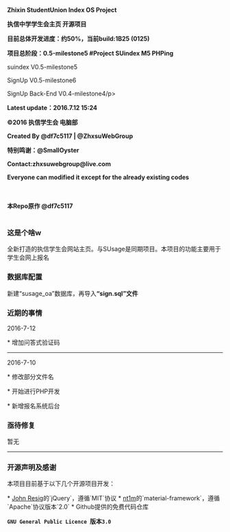 ﻿<b>Zhixin StudentUnion Index OS Project </b>

<b>执信中学学生会主页 开源项目 </b>

<b>目前总体开发进度：约50%，当前build:1B25 (0125)</b>

<b>项目总阶段：0.5-milestone5 #Project SUindex M5 PHPing</b>


<p>suindex V0.5-milestone5</p>
<p>SignUp V0.5-milestone6</p>
<p>SignUp Back-End V0.4-milestone4/p>
<p><b>Latest update：2016.7.12 15:24</b></p>
<b>©2016 执信学生会 电脑部</b>
<p>  </p>
<b>Created By @df7c5117 | @ZhxsuWebGroup</b>
<p>  </p>
<b>特别鸣谢：@SmallOyster</b>
<p>  </p>
<b>Contact:zhxsuwebgroup@live.com</b>
<p>  </p>
<b>Everyone can modified it except for the already existing codes </b>
<p>  </p>
<br></br>
<b>本Repo原作 @df7c5117</b>
<br></br>
<h3>这是个啥w</h3>
  <p>全新打造的执信学生会网站主页。与SUsage是同期项目。本项目的功能主要用于学生会网上报名</p>
<h3>数据库配置</h3>
  <p>新建“susage_oa”数据库，再导入<b>“sign.sql”文件</b></p>
<h3>近期的事情</h3>
  <p>2016-7-12</p>
  <p>* 增加问答式验证码</p>
  <hr>
  <p>2016-7-10</p>
  <p>* 修改部分文件名</p>
  <p>* 开始进行PHP开发</p>
  <p>* 新增报名系统后台</p>
<h3>亟待修复</h3>
  <p>暂无</p>
<hr>
<h3>开源声明及感谢</h3>
  <p>本项目目前基于以下几个开源项目开发：</p>
* <a href="https://jquery.org/" target="_blank">John Resig</a>的`jQuery`，遵循`MIT`协议
* <a href="https://github.com/nt1m/material-framework/" target="_blank">nt1m</a>的`material-framework`，遵循`Apache`协议版本`2.0`
* Github提供的免费代码仓库


**`GNU General Public Licence `版本`3.0`**
